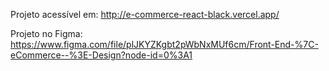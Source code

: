 Projeto acessível em: http://e-commerce-react-black.vercel.app/

Projeto no Figma: https://www.figma.com/file/plJKYZKgbt2pWbNxMUf6cm/Front-End-%7C-eCommerce--%3E-Design?node-id=0%3A1
